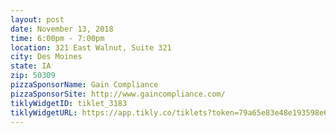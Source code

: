 ```yaml
---
layout: post
date: November 13, 2018
time: 6:00pm - 7:00pm
location: 321 East Walnut, Suite 321
city: Des Moines
state: IA
zip: 50309
pizzaSponsorName: Gain Compliance
pizzaSponsorSite: http://www.gaincompliance.com/
tiklyWidgetID: tiklet_3183
tiklyWidgetURL: https://app.tikly.co/tiklets?token=79a65e83e48e193598e6631851301ef950bd3bc8
---
```

